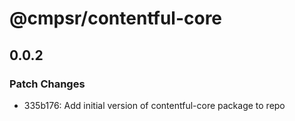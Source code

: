 # @cmpsr/contentful-core

## 0.0.2
### Patch Changes

- 335b176: Add initial version of contentful-core package to repo
